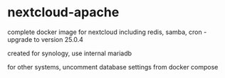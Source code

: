 # nextcloud-apache
complete docker image for nextcloud including redis, samba, cron - upgrade to version 25.0.4

created for synology, use internal mariadb

for other systems, uncomment database settings from docker compose

